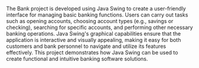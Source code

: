 The Bank project is developed using Java Swing to create a user-friendly interface for managing basic banking functions. 
Users can carry out tasks such as opening accounts, choosing account types (e.g., savings or checking), searching for specific
accounts, and performing other necessary banking operations. Java Swing's graphical capabilities ensure that the application is 
interactive and visually appealing, making it easy for both customers and bank personnel to navigate and utilize its features effectively. 
This project demonstrates how Java Swing can be used to create functional and intuitive banking software solutions.
